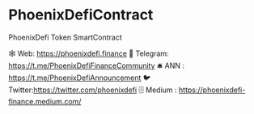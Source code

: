 # PhoenixDefiContract
PhoenixDefi Token SmartContract


🕸 Web: https://phoenixdefi.finance
💬 Telegram: https://t.me/PhoenixDefiFinanceCommunity
🛎 ANN : https://t.me/PhoenixDefiAnnouncement
🐦 Twitter:https://twitter.com/phoenixdefi
🗄 Medium : https://phoenixdefi-finance.medium.com/
